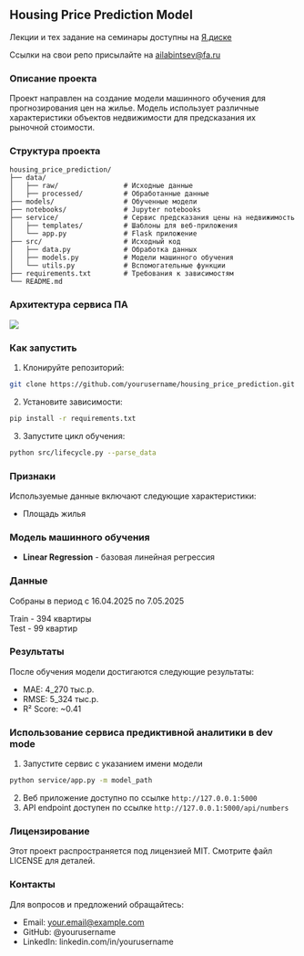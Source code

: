 ## Housing Price Prediction Model

Лекции и тех задание на семинары доступны на [Я.диске](https://disk.yandex.ru/d/vDb3HPumZ2xK0w)  

Ссылки на свои репо присылайте на ailabintsev@fa.ru  

### Описание проекта
Проект направлен на создание модели машинного обучения для прогнозирования цен на жилье. Модель использует различные характеристики объектов недвижимости для предсказания их рыночной стоимости.

### Структура проекта
```
housing_price_prediction/
├── data/
│   ├── raw/                # Исходные данные
│   ├── processed/          # Обработанные данные
├── models/                 # Обученные модели
├── notebooks/              # Jupyter notebooks
├── service/                # Сервис предсказания цены на недвижимость
│   ├── templates/          # Шаблоны для веб-приложения
│   └── app.py              # Flask приложение
├── src/                    # Исходный код
│   ├── data.py             # Обработка данных
│   ├── models.py           # Модели машинного обучения
│   └── utils.py            # Вспомогательные функции
├── requirements.txt        # Требования к зависимостям
└── README.md
```

### Архитектура сервиса ПА
![](img/arch.png)


### Как запустить
1. Клонируйте репозиторий:
```bash
git clone https://github.com/yourusername/housing_price_prediction.git
```

2. Установите зависимости:
```bash
pip install -r requirements.txt
```

3. Запустите цикл обучения:
```bash
python src/lifecycle.py --parse_data
```

### Признаки
Используемые данные включают следующие характеристики:
* Площадь жилья

### Модель машинного обучения
* **Linear Regression** - базовая линейная регрессия

### Данные
Собраны в период с 16.04.2025 по 7.05.2025  

Train - 394 квартиры  
Test - 99 квартир  

### Результаты
После обучения модели  достигаются следующие результаты:
* MAE: 4_270 тыс.р.
* RMSE: 5_324 тыс.р. 
* R² Score: ~0.41

### Использование сервиса предиктивной аналитики в dev mode
1. Запустите сервис с указанием имени модели
```sh
python service/app.py -m model_path
```
2. Веб приложение доступно по ссылке `http://127.0.0.1:5000` 
3. API endpoint доступен  по ссылке `http://127.0.0.1:5000/api/numbers`


### Лицензирование
Этот проект распространяется под лицензией MIT. 
Смотрите файл LICENSE для деталей.

### Контакты
Для вопросов и предложений обращайтесь:
* Email: your.email@example.com
* GitHub: @yourusername
* LinkedIn: linkedin.com/in/yourusername
